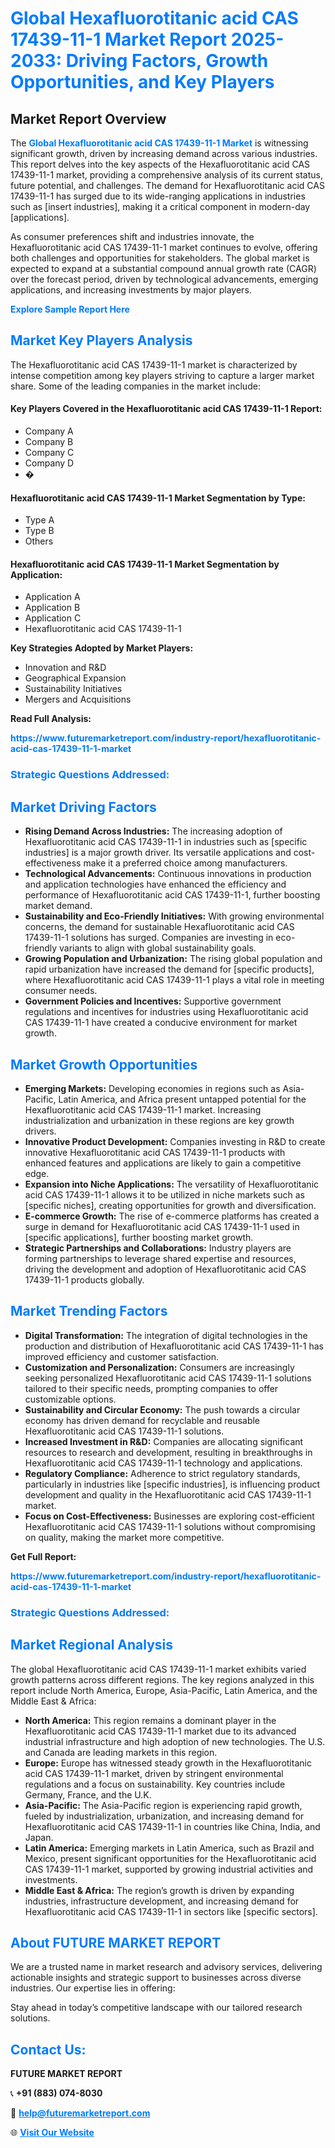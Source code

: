<h1 style="color: #007BFF;">Global Hexafluorotitanic acid CAS 17439-11-1 Market Report 2025-2033: Driving Factors, Growth Opportunities, and Key Players</h1>

<section id="overview">
<h2>Market Report Overview</h2>
<p>The <a href="https://www.futuremarketreport.com/industry-report/hexafluorotitanic-acid-cas-17439-11-1-market" style="color: #007BFF; text-decoration: none;"><strong>Global Hexafluorotitanic acid CAS 17439-11-1 Market</strong></a> is witnessing significant growth, driven by increasing demand across various industries. This report delves into the key aspects of the Hexafluorotitanic acid CAS 17439-11-1 market, providing a comprehensive analysis of its current status, future potential, and challenges. The demand for Hexafluorotitanic acid CAS 17439-11-1 has surged due to its wide-ranging applications in industries such as [insert industries], making it a critical component in modern-day [applications].</p>
<p>As consumer preferences shift and industries innovate, the Hexafluorotitanic acid CAS 17439-11-1 market continues to evolve, offering both challenges and opportunities for stakeholders. The global market is expected to expand at a substantial compound annual growth rate (CAGR) over the forecast period, driven by technological advancements, emerging applications, and increasing investments by major players.</p>
</section>

<section id="overview">
<p><a href="https://www.futuremarketreport.com/request-sample/reportId=113266" style="color: #007BFF; text-decoration: none;"><strong>Explore Sample Report Here</strong></a></p>
</section>

<section id="key-players">
<h2 style="color: #007BFF;">Market Key Players Analysis</h2>
<p>The Hexafluorotitanic acid CAS 17439-11-1 market is characterized by intense competition among key players striving to capture a larger market share. Some of the leading companies in the market include:</p>
<h4>Key Players Covered in the Hexafluorotitanic acid CAS 17439-11-1 Report:</h4>
<ul><li>Company A</li><li>Company B</li><li>Company C</li><li>Company D</li><li>�</li></ul>
<h4>Hexafluorotitanic acid CAS 17439-11-1 Market Segmentation by Type:</h4>
<ul><li>Type A</li><li>Type B</li><li>Others</li></ul>

<h4>Hexafluorotitanic acid CAS 17439-11-1 Market Segmentation by Application:</h4>
<ul><li>Application A</li><li>Application B</li><li>Application C</li><li>Hexafluorotitanic acid CAS 17439-11-1</li></ul>
<p><strong>Key Strategies Adopted by Market Players:</strong></p>
<ul>
<li>Innovation and R&D</li>
<li>Geographical Expansion</li>
<li>Sustainability Initiatives</li>
<li>Mergers and Acquisitions</li>
</ul>
</section>

<section>
<p><strong>Read Full Analysis: </strong></p><a href="https://www.futuremarketreport.com/industry-report/hexafluorotitanic-acid-cas-17439-11-1-market" style="color: #007BFF; text-decoration: none;"><strong>https://www.futuremarketreport.com/industry-report/hexafluorotitanic-acid-cas-17439-11-1-market</strong></a>
<h3 style="color: #007BFF;">Strategic Questions Addressed:</h3>
</section>

<section id="driving-factors">
<h2 style="color: #007BFF;">Market Driving Factors</h2>
<ul>
<li><strong>Rising Demand Across Industries:</strong> The increasing adoption of Hexafluorotitanic acid CAS 17439-11-1 in industries such as [specific industries] is a major growth driver. Its versatile applications and cost-effectiveness make it a preferred choice among manufacturers.</li>
<li><strong>Technological Advancements:</strong> Continuous innovations in production and application technologies have enhanced the efficiency and performance of Hexafluorotitanic acid CAS 17439-11-1, further boosting market demand.</li>
<li><strong>Sustainability and Eco-Friendly Initiatives:</strong> With growing environmental concerns, the demand for sustainable Hexafluorotitanic acid CAS 17439-11-1 solutions has surged. Companies are investing in eco-friendly variants to align with global sustainability goals.</li>
<li><strong>Growing Population and Urbanization:</strong> The rising global population and rapid urbanization have increased the demand for [specific products], where Hexafluorotitanic acid CAS 17439-11-1 plays a vital role in meeting consumer needs.</li>
<li><strong>Government Policies and Incentives:</strong> Supportive government regulations and incentives for industries using Hexafluorotitanic acid CAS 17439-11-1 have created a conducive environment for market growth.</li>
</ul>
</section>

<section id="growth-opportunities">
<h2 style="color: #007BFF;">Market Growth Opportunities</h2>
<ul>
<li><strong>Emerging Markets:</strong> Developing economies in regions such as Asia-Pacific, Latin America, and Africa present untapped potential for the Hexafluorotitanic acid CAS 17439-11-1 market. Increasing industrialization and urbanization in these regions are key growth drivers.</li>
<li><strong>Innovative Product Development:</strong> Companies investing in R&D to create innovative Hexafluorotitanic acid CAS 17439-11-1 products with enhanced features and applications are likely to gain a competitive edge.</li>
<li><strong>Expansion into Niche Applications:</strong> The versatility of Hexafluorotitanic acid CAS 17439-11-1 allows it to be utilized in niche markets such as [specific niches], creating opportunities for growth and diversification.</li>
<li><strong>E-commerce Growth:</strong> The rise of e-commerce platforms has created a surge in demand for Hexafluorotitanic acid CAS 17439-11-1 used in [specific applications], further boosting market growth.</li>
<li><strong>Strategic Partnerships and Collaborations:</strong> Industry players are forming partnerships to leverage shared expertise and resources, driving the development and adoption of Hexafluorotitanic acid CAS 17439-11-1 products globally.</li>
</ul>
</section>

<section id="trending-factors">
<h2 style="color: #007BFF;">Market Trending Factors</h2>
<ul>
<li><strong>Digital Transformation:</strong> The integration of digital technologies in the production and distribution of Hexafluorotitanic acid CAS 17439-11-1 has improved efficiency and customer satisfaction.</li>
<li><strong>Customization and Personalization:</strong> Consumers are increasingly seeking personalized Hexafluorotitanic acid CAS 17439-11-1 solutions tailored to their specific needs, prompting companies to offer customizable options.</li>
<li><strong>Sustainability and Circular Economy:</strong> The push towards a circular economy has driven demand for recyclable and reusable Hexafluorotitanic acid CAS 17439-11-1 solutions.</li>
<li><strong>Increased Investment in R&D:</strong> Companies are allocating significant resources to research and development, resulting in breakthroughs in Hexafluorotitanic acid CAS 17439-11-1 technology and applications.</li>
<li><strong>Regulatory Compliance:</strong> Adherence to strict regulatory standards, particularly in industries like [specific industries], is influencing product development and quality in the Hexafluorotitanic acid CAS 17439-11-1 market.</li>
<li><strong>Focus on Cost-Effectiveness:</strong> Businesses are exploring cost-efficient Hexafluorotitanic acid CAS 17439-11-1 solutions without compromising on quality, making the market more competitive.</li>
</ul>
</section>

<section>
<p><strong>Get Full Report: </strong></p><a href="https://www.futuremarketreport.com/industry-report/hexafluorotitanic-acid-cas-17439-11-1-market" style="color: #007BFF; text-decoration: none;"><strong>https://www.futuremarketreport.com/industry-report/hexafluorotitanic-acid-cas-17439-11-1-market</strong></a>
<h3 style="color: #007BFF;">Strategic Questions Addressed:</h3>
</section>


<section id="regional-analysis">
<h2 style="color: #007BFF;">Market Regional Analysis</h2>
<p>The global Hexafluorotitanic acid CAS 17439-11-1 market exhibits varied growth patterns across different regions. The key regions analyzed in this report include North America, Europe, Asia-Pacific, Latin America, and the Middle East & Africa:</p>
<ul>
<li><strong>North America:</strong> This region remains a dominant player in the Hexafluorotitanic acid CAS 17439-11-1 market due to its advanced industrial infrastructure and high adoption of new technologies. The U.S. and Canada are leading markets in this region.</li>
<li><strong>Europe:</strong> Europe has witnessed steady growth in the Hexafluorotitanic acid CAS 17439-11-1 market, driven by stringent environmental regulations and a focus on sustainability. Key countries include Germany, France, and the U.K.</li>
<li><strong>Asia-Pacific:</strong> The Asia-Pacific region is experiencing rapid growth, fueled by industrialization, urbanization, and increasing demand for Hexafluorotitanic acid CAS 17439-11-1 in countries like China, India, and Japan.</li>
<li><strong>Latin America:</strong> Emerging markets in Latin America, such as Brazil and Mexico, present significant opportunities for the Hexafluorotitanic acid CAS 17439-11-1 market, supported by growing industrial activities and investments.</li>
<li><strong>Middle East & Africa:</strong> The region’s growth is driven by expanding industries, infrastructure development, and increasing demand for Hexafluorotitanic acid CAS 17439-11-1 in sectors like [specific sectors].</li>
</ul>
</section>

<footer>
<h2 style="color: #007BFF;">About FUTURE MARKET REPORT</h2>
<p>We are a trusted name in market research and advisory services, delivering actionable insights and strategic support to businesses across diverse industries. Our expertise lies in offering:</p>

<p>Stay ahead in today’s competitive landscape with our tailored research solutions.</p>

<h2 style="color: #007BFF;">Contact Us:</h2>
<p><strong>FUTURE MARKET REPORT</strong></p>
<p>📞 <strong>+91 (883) 074-8030</strong></p>
<p>📧 <strong><a href="mailto:help@futuremarketreport.com" style="color: #007BFF;">help@futuremarketreport.com</a></strong></p>
<p>🌐 <strong><a href="https://www.futuremarketreport.com/" style="color: #007BFF;">Visit Our Website</a></strong></p>
</footer>